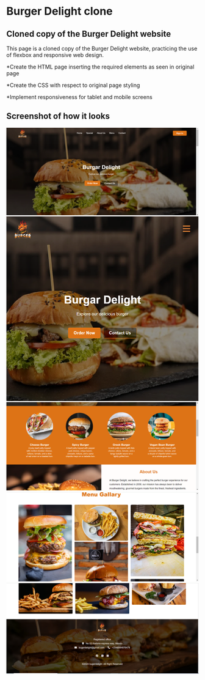 # Burger Delight clone

## Cloned copy of the Burger Delight website

This page is a cloned copy of the Burger Delight website, practicing
the use of flexbox and responsive web design.

\*Create the HTML page inserting the required elements as seen in original page

\*Create the CSS with respect to original page styling

\*Implement responsiveness for tablet and mobile screens

## Screenshot of how it looks

<img src="/screenshots/screenshot1.png" alt="image" />
    <img src="/screenshots/screenshot2.png" alt="image" />
    <img src="/screenshots/screenshot3.png" alt="image" />
    <img src="/screenshots/screenshot4.png" alt="image" />
    <img src="/screenshots/screenshot5.png" alt="image" />
